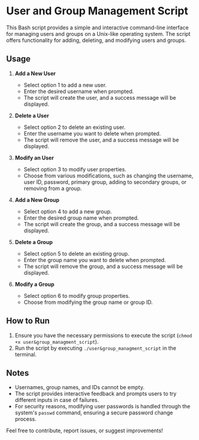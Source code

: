# User and Group Management Script

This Bash script provides a simple and interactive command-line interface for managing users and groups on a Unix-like operating system. The script offers functionality for adding, deleting, and modifying users and groups.

## Usage

1. **Add a New User**

   - Select option 1 to add a new user.
   - Enter the desired username when prompted.
   - The script will create the user, and a success message will be displayed.

2. **Delete a User**

   - Select option 2 to delete an existing user.
   - Enter the username you want to delete when prompted.
   - The script will remove the user, and a success message will be displayed.

3. **Modify an User**

   - Select option 3 to modify user properties.
   - Choose from various modifications, such as changing the username, user ID, password, primary group, adding to secondary groups, or removing from a group.

4. **Add a New Group**

   - Select option 4 to add a new group.
   - Enter the desired group name when prompted.
   - The script will create the group, and a success message will be displayed.

5. **Delete a Group**

   - Select option 5 to delete an existing group.
   - Enter the group name you want to delete when prompted.
   - The script will remove the group, and a success message will be displayed.

6. **Modify a Group**
   - Select option 6 to modify group properties.
   - Choose from modifying the group name or group ID.

## How to Run

1. Ensure you have the necessary permissions to execute the script (`chmod +x user&group_managment_script`).
2. Run the script by executing `./user&group_managment_script` in the terminal.

## Notes

- Usernames, group names, and IDs cannot be empty.
- The script provides interactive feedback and prompts users to try different inputs in case of failures.
- For security reasons, modifying user passwords is handled through the system's `passwd` command, ensuring a secure password change process.

Feel free to contribute, report issues, or suggest improvements!
